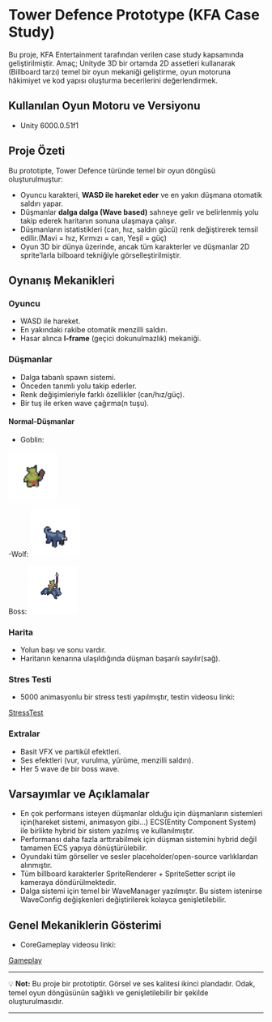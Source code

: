 # Tower Defence Prototype (KFA Case Study)

Bu proje, KFA Entertainment tarafından verilen case study kapsamında geliştirilmiştir.
Amaç; Unityde 3D bir ortamda 2D assetleri kullanarak (Billboard tarzı) temel bir oyun mekaniği geliştirme, oyun motoruna hâkimiyet ve kod yapısı oluşturma becerilerini değerlendirmek.

## Kullanılan Oyun Motoru ve Versiyonu
- Unity 6000.0.51f1

## Proje Özeti
Bu prototipte, Tower Defence türünde temel bir oyun döngüsü oluşturulmuştur:  
- Oyuncu karakteri, **WASD ile hareket eder** ve en yakın düşmana otomatik saldırı yapar.  
- Düşmanlar **dalga dalga (Wave based)** sahneye gelir ve belirlenmiş yolu takip ederek haritanın sonuna ulaşmaya çalışır.  
- Düşmanların istatistikleri (can, hız, saldırı gücü) renk değiştirerek temsil edilir.(Mavi = hız, Kırmızı = can, Yeşil = güç)
- Oyun 3D bir dünya üzerinde, ancak tüm karakterler ve düşmanlar 2D sprite’larla bilboard tekniğiyle görselleştirilmiştir.

## Oynanış Mekanikleri
### Oyuncu
- WASD ile hareket.  
- En yakındaki rakibe otomatik menzilli saldırı.
- Hasar alınca **I-frame** (geçici dokunulmazlık) mekaniği.

### Düşmanlar
- Dalga tabanlı spawn sistemi.
- Önceden tanımlı yolu takip ederler.
- Renk değişimleriyle farklı özellikler (can/hız/güç).
- Bir tuş ile erken wave çağırma(n tuşu).

#### Normal-Düşmanlar
- Goblin:
<img src="https://github.com/muratkrdl/KFA-Case/blob/main/IMAGES/Goblin.png" width="96px">

-Wolf:
<img src="https://github.com/muratkrdl/KFA-Case/blob/main/IMAGES/Wolf.png" width="96px">

Boss:
<img src="https://github.com/muratkrdl/KFA-Case/blob/main/IMAGES/Boss.png" width="96px">

### Harita
- Yolun başı ve sonu vardır.  
- Haritanın kenarına ulaşıldığında düşman başarılı sayılır(sağ).

### Stres Testi
- 5000 animasyonlu bir stress testi yapılmıştır, testin videosu linki:

[StressTest](https://www.youtube.com/watch?v=QTU1Qaig17Q)

### Extralar
- Basit VFX ve partikül efektleri.  
- Ses efektleri (vur, vurulma, yürüme, menzilli saldırı).  
- Her 5 wave de bir boss wave.  

## Varsayımlar ve Açıklamalar
- En çok performans isteyen düşmanlar olduğu için düşmanların sistemleri için(hareket sistemi, animasyon gibi...) ECS(Entity Component System) ile birlikte hybrid bir sistem yazılmış ve kullanılmıştır.
- Performansı daha fazla arttırabilmek için düşman sistemini hybrid değil tamamen ECS yapıya dönüştürülebilir.
- Oyundaki tüm görseller ve sesler placeholder/open-source varlıklardan alınmıştır.
- Tüm billboard karakterler SpriteRenderer + SpriteSetter script ile kameraya döndürülmektedir.
- Dalga sistemi için temel bir WaveManager yazılmıştır. Bu sistem istenirse WaveConfig değişkenleri değiştirilerek kolayca genişletilebilir.

## Genel Mekaniklerin Gösterimi
- CoreGameplay videosu linki:

[Gameplay](https://www.youtube.com/watch?v=bg7A8Sjn7iQ)

---

💡 **Not:** Bu proje bir prototiptir. Görsel ve ses kalitesi ikinci plandadır. Odak, temel oyun döngüsünün sağlıklı ve genişletilebilir bir şekilde oluşturulmasıdır.

---

